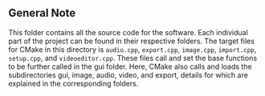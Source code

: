 ## General Note
This folder contains all the source code for the software. 
Each individual part of the project can be found in their respective folders.
The target files for CMake in this directory is `audio.cpp`, `export.cpp`, `image.cpp`, `import.cpp`, `setup.cpp`, and `videoeditor.cpp`.
These files call and set the base functions to be further called in the gui folder.
Here, CMake also calls and loads the subdirectories gui, image, audio, video, and export, 
details for which are explained in the corresponding folders.